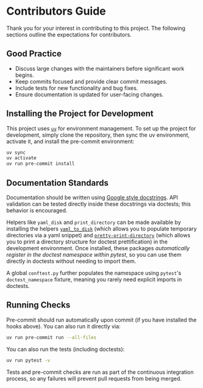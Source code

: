 # Contributors Guide

Thank you for your interest in contributing to this project. The following sections outline the expectations
for contributors.

## Good Practice

- Discuss large changes with the maintainers before significant work begins.
- Keep commits focused and provide clear commit messages.
- Include tests for new functionality and bug fixes.
- Ensure documentation is updated for user-facing changes.

## Installing the Project for Development

This project uses [`uv`](https://docs.astral.sh/uv/) for environment management. To set up the project for
development, simply clone the repository, then sync the uv environment, activate it, and install the pre-commit
environment:

```bash
uv sync
uv activate
uv run pre-commit install
```

## Documentation Standards

Documentation should be written using
[Google style docstrings](https://www.sphinx-doc.org/en/master/usage/extensions/example_google.html).
API validation can be tested directly inside these docstrings via doctests; this behavior is encouraged.

Helpers like `yaml_disk` and `print_directory` can be made available by
installing the helpers [`yaml_to_disk`](https://github.com/mmcdermott/yaml_to_disk) (which allows you to
populate temporary directories via a yaml snippet) and
[`pretty-print-directory`](https://github.com/mmcdermott/pretty-print-directory) (which allows you to print a
directory structure for doctest prettification) in the development environment. Once installed, these packages
_automatically register in the doctest namespace within pytest_, so you can use them directly in doctests
without needing to import them.

A global `conftest.py` further populates the namespace using `pytest`'s `doctest_namespace` fixture, meaning
you rarely need explicit imports in doctests.

## Running Checks

Pre-commit should run automatically upon commit (if you have installed the hooks above). You can also run it
directly via:

```bash
uv run pre-commit run --all-files
```

You can also run the tests (including doctests):

```bash
uv run pytest -v
```

Tests and pre-commit checks are run as part of the continuous integration process, so any failures will prevent
pull requests from being merged.
